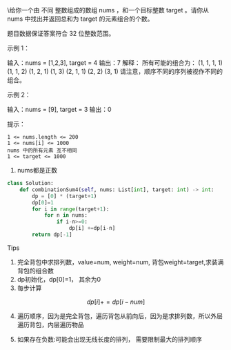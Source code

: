 \给你一个由 不同 整数组成的数组 nums ，和一个目标整数 target 。请你从 nums 中找出并返回总和为 target 的元素组合的个数。

题目数据保证答案符合 32 位整数范围。

 

示例 1：

输入：nums = [1,2,3], target = 4
输出：7
解释：
所有可能的组合为：
(1, 1, 1, 1)
(1, 1, 2)
(1, 2, 1)
(1, 3)
(2, 1, 1)
(2, 2)
(3, 1)
请注意，顺序不同的序列被视作不同的组合。

示例 2：

输入：nums = [9], target = 3
输出：0

 

提示：

    1 <= nums.length <= 200
    1 <= nums[i] <= 1000
    nums 中的所有元素 互不相同
    1 <= target <= 1000



1. nums都是正数

```python
class Solution:
    def combinationSum4(self, nums: List[int], target: int) -> int:
        dp = [0] * (target+1)
        dp[0]=1
        for i in range(target+1):
            for n in nums:
                if i-n>=0:
                    dp[i] +=dp[i-n]
        return dp[-1]
```





Tips

1. 完全背包中求排列数，value=num, weight=num, 背包weight=target,求装满背包的组合数
2. dp初始化，dp[0]=1， 其余为0
3. 每步计算

$$
dp[i]+=dp[i-num]
$$

4. 遍历顺序，因为是完全背包，遍历背包从前向后，因为是求排列数，所以外层遍历背包，内层遍历物品



2. 如果存在负数:可能会出现无线长度的排列， 需要限制最大的排列顺序

